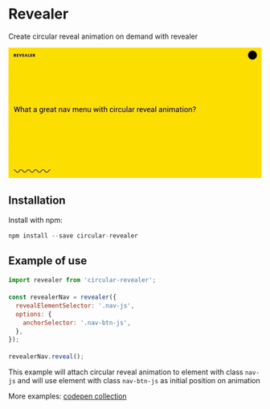 # Revealer

Create circular reveal animation on demand with revealer

<img src="https://raw.githubusercontent.com/VoloshchenkoAl/revealer/master/design/reveal.gif" alt="reveal animation" />

## Installation

Install with npm:

```js
npm install --save circular-revealer
```

## Example of use

```js
import revealer from 'circular-revealer';

const revealerNav = revealer({
  revealElementSelector: '.nav-js',
  options: {
    anchorSelector: '.nav-btn-js',
  },
});

revealerNav.reveal();
```

This example will attach circular reveal animation to element with class `nav-js` and will use element with class `nav-btn-js` as initial position on animation

More examples: [codepen collection](https://codepen.io/collection/Xvbajo)
